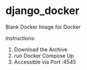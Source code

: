 # django_docker

Blank Docker Image for Docker

Instructions:

1. Download the Archive
2. run Docker Compose Up
3. Accessible via Port :4545
